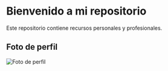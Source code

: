 # Bienvenido a mi repositorio

Este repositorio contiene recursos personales y profesionales.

## Foto de perfil

![Foto de perfil](https://github.com/HoracioA9/Mi-proyecto/blob/main/Fotodeperfil.png?raw=true)
